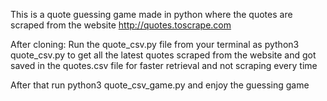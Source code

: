 This is a quote guessing game made in python where the quotes are scraped from the website http://quotes.toscrape.com

After cloning:
Run the quote_csv.py file from your terminal as python3 quote_csv.py to get all the latest quotes scraped from the website and got saved in the quotes.csv file for faster retrieval and not scraping every time

After that run python3 quote_csv_game.py and enjoy the guessing game